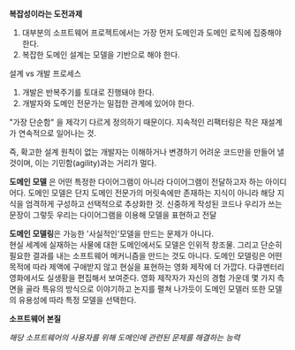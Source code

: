 **복잡성이라는 도전과제**

1. 대부분의 소프트웨어 프로젝트에서는 가장 먼저 도메인과 도메인 로직에 집중해야 한다.
2. 복잡한 도메인 설계는 모델을 기반으로 해야 한다.



설계 vs 개발 프로세스

1. 개발은 반복주기를 토대로 진행돼야 한다.
2. 개발자와 도메인 전문가는 밀접한 관계에 있어야 한다.



"가장 단순함" 을 제각기 다르게 정의하기 때문이다. 지속적인 리팩터링은 작은 재설계가 연속적으로 일어나는 것.

즉, 확고한 설계 원칙이 없는 개발자는 이해하거나 변경하기 어려운 코드만을 만들어 낼 것이며, 이는 기민함(agility)과는 거리가 멀다.



**도메인 모델** 은 어떤 특정한 다이어그램이 아니라 다이어그램이 전달하고자 하는 아이디어다. 도메인 모델은 단지 도메인 전문가의 머릿속에만 존재하는 지식이 아니라 해당 지식을 엄격하게 구성하고 선택적으로 추상화한 것. 신중하게 작성된 코드나 우리가 쓰는 문장이 그렇듯 우리는 다이어그램을 이용해 모델을 표현하고 전달



**도메인 모델링**은 가능한 '사실적인'모델을 만드는 문제가 아니다.  
현실 세계에 실재하는 사물에 대한 도메인에서도 모델은 인위적 창조물. 그리고 단순히 필요한 결과를 내는 소프트웨어 메커니즘을 만드는 것도 아니다. 도메인 모델링은 어떤 목적에 따라 제액에 구애받지 않고 현실을 표현하는 영화 제작에 더 가깝다. 다큐멘터리 영화에서도 실생황을 편집해서 보여준다. 영화 제작자가 자신의 경험 가운데 몇 가지 측면을 골라 특유의 방식으로 이야기하고 논지를 펼쳐 나가듯이 도메인 모델러 또한 모델의 유용성에 따라 특정 모델을 선택한다.



**소프트웨어 본질**

*해당 소프트웨어의 사용자를 위해 도메인에 관련된 문제를 해결하는 능력*



